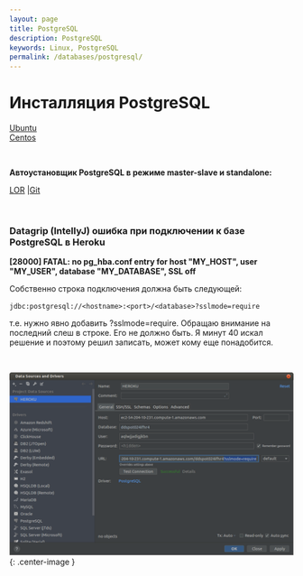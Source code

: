 ```yaml
---
layout: page
title: PostgreSQL
description: PostgreSQL
keywords: Linux, PostgreSQL
permalink: /databases/postgresql/
---
```


# Инсталляция PostgreSQL

[Ubuntu](/databases/postgresql/install/ubuntu/)  
[Centos](/databases/postgresql/install/centos/)

<br/>

**Автоустановщик PostgreSQL в режиме master-slave и standalone:**

<a href="https://www.linux.org.ru/news/opensource/15245410">LOR</a> |<a href="https://github.com/Anton-PG/pgsql-for-you">Git</a>

<br/>

### Datagrip (IntellyJ) ошибка при подключении к базе PostgreSQL в Heroku

**[28000] FATAL: no pg_hba.conf entry for host "MY_HOST", user "MY_USER", database "MY_DATABASE", SSL off**

Собственно строка подключения должна быть следующей:

    jdbc:postgresql://<hostname>:<port>/<database>?sslmode=require

т.е. нужно явно добавить ?sslmode=require. Обращаю внимание на последний слеш в строке. Его не должно быть. Я минут 40 искал решение и поэтому решил записать, может кому еще понадобится.

<br/>

![no pg_hba.conf entry for host](/img/databases/postgresql/datagrip-postgresql-heroku.png 'no pg_hba.conf entry for host'){: .center-image }
